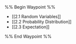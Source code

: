 %% Begin Waypoint %%
- [[2.1 Random Variables]]
- [[2.2 Probability Distribution]]
- [[2.3 Expectation]]

%% End Waypoint %%